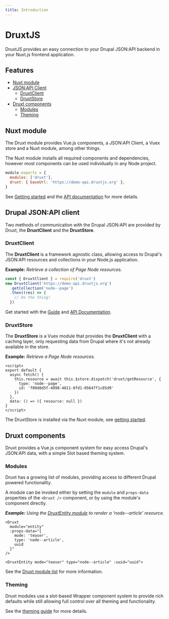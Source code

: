 ```yaml
---
title: Introduction
---
```


# DruxtJS

DruxtJS provides an easy connection to your Drupal JSON:API backend in your Nuxt.js frontend application.


## Features

- [Nuxt module](#nuxt-module)
- [JSON:API Client](#drupal-json-api-client)
  - [DruxtClient](#druxtclient)
  - [DruxtStore](#druxtstore)
- [Druxt components](#druxt-components)
  - [Modules](#modules)
  - [Theming](#theming)


## Nuxt module

The Druxt module provides Vue.js components, a JSON:API Client, a Vuex store and a Nuxt module, among other things.

The Nuxt module installs all required components and dependencies, however most components can be used individually in any Node project.

```js
module.exports = {
  modules: ['druxt'],
  druxt: { baseUrl: 'https://demo-api.druxtjs.org' },
}
```

See [Getting started](/guide/getting-started) and the [API documentation](/api) for more details.


## Drupal JSON:API client

Two methods of communication with the Drupal JSON:API are provided by Druxt, the **DruxtClient** and the **DruxtStore**.

### DruxtClient

The **DruxtClient** is a framework agnostic class, allowing access to Drupal's JSON:API resources and collections in your Node.js application.

**Example:** _Retrieve a collection of Page Node resources._
```js
const { DruxtClient } = require('druxt')
new DruxtClient('https://demo-api.druxtjs.org')
  .getCollection('node--page')
  .then((res) => {
    // Do the thing!
  })
```

Get started with the [Guide](/guide/client) and [API Documentation](/api/client).

### DruxtStore

The **DruxtStore** is a Vuex module that provides the **DruxtClient** with a caching layer, only requesting data from Drupal where it's not already available in the store.

**Example:** _Retrieve a Page Node resources._
```vue
<script>
export default {
  async fetch() {
    this.resource = await this.$store.dispatch('druxt/getResource', {
      type: 'node--page',
      id: 'f09d8d5f-4998-4811-8fd1-05647f1c85d9'
    })
  },
  data: () => ({ resource: null })
}
</script>
```

The DruxtStore is installed via the Nuxt module, see [getting started](/guide/getting-started).

## Druxt components

Druxt provides a Vue.js component system for easy access Drupal's JSON:API data, with a simple Slot based theming system.

### Modules

Druxt has a growing list of modules, providing access to different Drupal powered functionality.

A module can be invoked either by setting the `module` and `props-data` properties of the `<Druxt />` component, or by using the module's component directly.

_**Example:** Using the [DruxtEntity module](https://entity.druxtjs.org) to render a 'node--article' resource._

```vue
<Druxt
  module="entity"
  :props-data="{
    mode: 'teaser',
    type: 'node--article',
    uuid
  }"
/>
```

```vue
<DruxtEntity mode="teaser" type="node--article" :uuid="uuid">
```

See the [Druxt module list](/guide/modules.html) for more information.


### Theming

Druxt modules use a slot-based Wrapper component system to provide rich defaults while still allowing full control over all theming and functionality.

See the [theming guide](/guide/theming.html) for more details.
